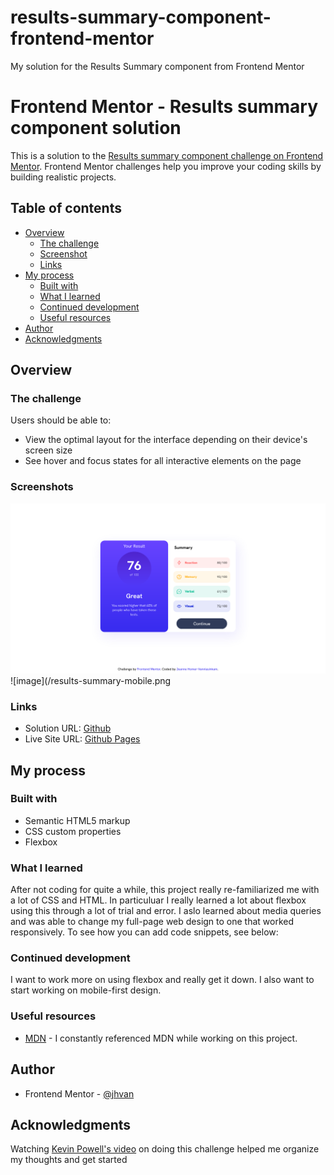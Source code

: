 # results-summary-component-frontend-mentor
My solution for the Results Summary component from Frontend Mentor

# Frontend Mentor - Results summary component solution

This is a solution to the [Results summary component challenge on Frontend Mentor](https://www.frontendmentor.io/challenges/results-summary-component-CE_K6s0maV). Frontend Mentor challenges help you improve your coding skills by building realistic projects. 

## Table of contents

- [Overview](#overview)
  - [The challenge](#the-challenge)
  - [Screenshot](#screenshot)
  - [Links](#links)
- [My process](#my-process)
  - [Built with](#built-with)
  - [What I learned](#what-i-learned)
  - [Continued development](#continued-development)
  - [Useful resources](#useful-resources)
- [Author](#author)
- [Acknowledgments](#acknowledgments)


## Overview

### The challenge

Users should be able to:

- View the optimal layout for the interface depending on their device's screen size
- See hover and focus states for all interactive elements on the page

### Screenshots

![image](/results-summary.png)
![image](/results-summary-mobile.png

### Links

- Solution URL: [Github](https://github.com/jhvan/results-summary-component-frontend-mentor.git)
- Live Site URL: [Github Pages](https://jhvan.github.io/results-summary-component-frontend-mentor/)

## My process

### Built with

- Semantic HTML5 markup
- CSS custom properties
- Flexbox

### What I learned

After not coding for quite a while, this project really re-familiarized me with a lot of CSS and HTML. In particuluar I really learned a lot about flexbox using this through a lot of trial and error. I aslo learned about media queries and was able to change my full-page web design to one that worked responsively.
To see how you can add code snippets, see below:

### Continued development

I want to work more on using flexbox and really get it down. I also want to start working on mobile-first design.


### Useful resources

- [MDN](https://developer.mozilla.org/en-US/) - I constantly referenced MDN while working on this project.

## Author

- Frontend Mentor - [@jhvan](https://www.frontendmentor.io/profile/jhvan)


## Acknowledgments

Watching [Kevin Powell's video](https://www.youtube.com/watch?v=KqFAs5d3Yl8) on doing this challenge helped me organize my thoughts and get started
